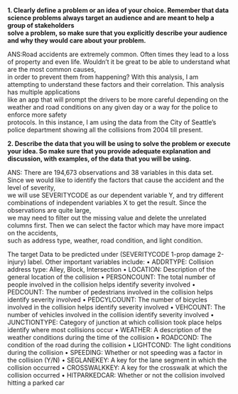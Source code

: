 **1. Clearly define a problem or an idea of your choice. Remember that data science problems always target an audience and are meant to help a group of stakeholders \
solve a problem, so make sure that you explicitly describe your audience and why they would care about your problem.**

ANS:Road accidents are extremely common. Often times they lead to a loss of property and even life. Wouldn’t it be great to be able to understand what are the most common causes, \
in order to prevent them from happening? With this analysis, I am attempting to understand these factors and their correlation. This analysis has multiple applications \
like an app that will prompt the drivers to be more careful depending on the weather and road conditions on any given day or a way for the police to enforce more safety \
protocols. In this instance, I am using the data from the City of Seattle’s police department showing all the collisions from 2004 till present.


**2. Describe the data that you will be using to solve the problem or execute your idea. So make sure that you provide adequate explanation and discussion, 
with examples, of the data that you will be using.**

ANS: There are 194,673 observations and 38 variables in this data set. Since we would like to identify the factors that cause the accident and the level of severity, \
we will use SEVERITYCODE as our dependent variable Y, and try different combinations of independent variables X to get the result. Since the observations are quite large, \
we may need to filter out the missing value and delete the unrelated columns first. Then we can select the factor which may have more impact on the accidents, \
such as address type, weather, road condition, and light condition.

The target Data to be predicted under (SEVERITYCODE 1-prop damage 2-injury) label.
Other important variables include:
• ADDRTYPE: Collision address type: Alley, Block, Intersection
• LOCATION: Description of the general location of the collision
• PERSONCOUNT: The total number of people involved in the collision helps identify severity involved
• PEDCOUNT: The number of pedestrians involved in the collision helps identify severity involved
• PEDCYLCOUNT: The number of bicycles involved in the collision helps identify severity involved
• VEHCOUNT: The number of vehicles involved in the collision identify severity involved
• JUNCTIONTYPE: Category of junction at which collision took place helps identify where most collisions occur
• WEATHER: A description of the weather conditions during the time of the collision
• ROADCOND: The condition of the road during the collision
• LIGHTCOND: The light conditions during the collision
• SPEEDING: Whether or not speeding was a factor in the collision (Y/N)
• SEGLANEKEY: A key for the lane segment in which the collision occurred
• CROSSWALKKEY: A key for the crosswalk at which the collision occurred
• HITPARKEDCAR: Whether or not the collision involved hitting a parked car
